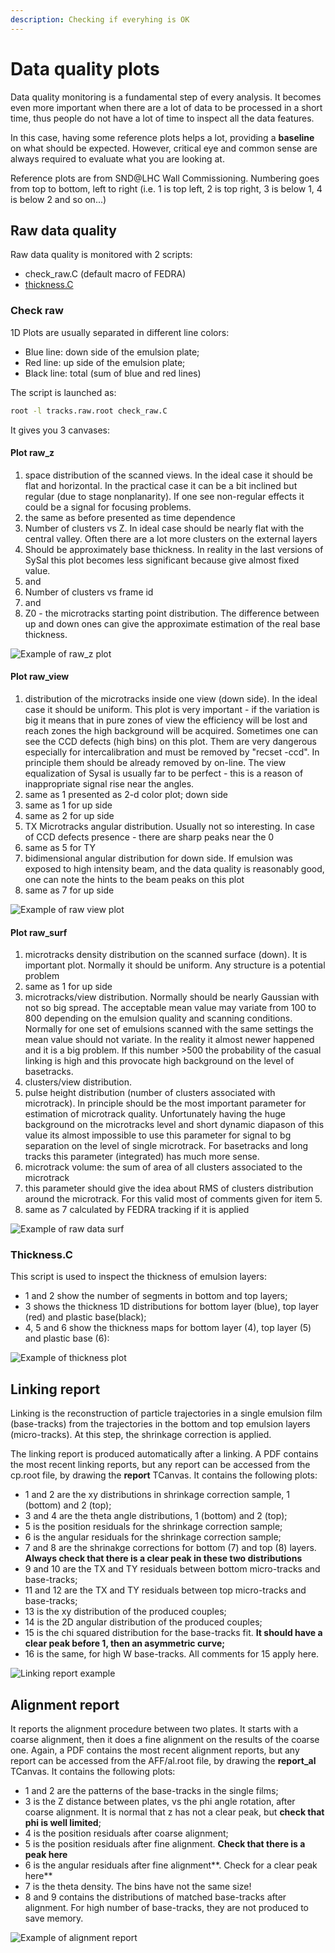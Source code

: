 ```yaml
---
description: Checking if everyhing is OK
---
```


# Data quality plots

Data quality monitoring is a fundamental step of every analysis. It becomes even more important when there are a lot of data to be processed in a short time, thus people do not have a lot of time to inspect all the data features.

In this case, having some reference plots helps a lot, providing a **baseline** on what should be expected. However, critical eye and common sense are always required to evaluate what you are looking at.

Reference plots are from SND@LHC Wall Commissioning. Numbering goes from top to bottom, left to right (i.e. 1 is top left, 2 is top right, 3 is below 1, 4 is below 2 and so on...)

## Raw data quality

Raw data quality is monitored with 2 scripts:

* check\_raw.C (default macro of FEDRA)
* [thickness.C](https://github.com/antonioiuliano2/macros-snd/blob/master/FEDRA/thickness.C)

### Check raw

1D Plots are usually separated in different line colors:

* Blue line: down side of the emulsion plate;
* Red line: up side of the emulsion plate;
* Black line: total (sum of blue and red lines)

The script is launched as:

```bash
root -l tracks.raw.root check_raw.C
```

It gives you 3 canvases:

#### Plot raw\_z

1. space distribution of the scanned views. In the ideal case it should be flat and horizontal. In the practical case it can be a bit inclined but regular (due to stage nonplanarity). If one see non-regular effects it could be a signal for focusing problems.
2. the same as before presented as time dependence
3. Number of clusters vs Z. In ideal case should be nearly flat with the central valley. Often there are a lot more clusters on the external layers
4. Should be approximately base thickness. In reality in the last versions of SySal this plot becomes less significant because give almost fixed value.
5. and
6. Number of clusters vs frame id
7. and
8. Z0 - the microtracks starting point distribution. The difference between up and down ones can give the approximate estimation of the real base thickness.

![Example of raw\_z plot](../.gitbook/assets/check\_z.png)



#### Plot raw\_view

1. distribution of the microtracks inside one view (down side). In the ideal case it should be uniform. This plot is very important - if the variation is big it means that in pure zones of view the efficiency will be lost and reach zones the high background will be acquired. Sometimes one can see the CCD defects (high bins) on this plot. Them are very dangerous especially for intercalibration and must be removed by "recset -ccd". In principle them should be already removed by on-line. The view equalization of Sysal is usually far to be perfect - this is a reason of inappropriate signal rise near the angles.
2. same as 1 presented as 2-d color plot; down side
3. same as 1 for up side
4. same as 2 for up side
5. TX Microtracks angular distribution. Usually not so interesting. In case of CCD defects presence - there are sharp peaks near the 0
6. same as 5 for TY
7. bidimensional angular distribution for down side. If emulsion was exposed to high intensity beam, and the data quality is reasonably good, one can note the hints to the beam peaks on this plot
8. same as 7 for up side

![Example of raw view plot](../.gitbook/assets/check\_view.png)

#### Plot raw\_surf

1. microtracks density distribution on the scanned surface (down). It is important plot. Normally it should be uniform. Any structure is a potential problem
2. same as 1 for up side
3. microtracks/view distribution. Normally should be nearly Gaussian with not so big spread. The acceptable mean value may variate from 100 to 800 depending on the emulsion quality and scanning conditions. Normally for one set of emulsions scanned with the same settings the mean value should not variate. In the reality it almost newer happened and it is a big problem. If this number >500 the probability of the casual linking is high and this provocate high background on the level of basetracks.
4. clusters/view distribution.
5. pulse height distribution (number of clusters associated with microtrack). In principle should be the most important parameter for estimation of microtrack quality. Unfortunately having the huge background on the microtracks level and short dynamic diapason of this value its almost impossible to use this parameter for signal to bg separation on the level of single microtrack. For basetracks and long tracks this parameter (integrated) has much more sense.
6. microtrack volume: the sum of area of all clusters associated to the microtrack
7. this parameter should give the idea about RMS of clusters distribution around the microtrack. For this valid most of comments given for item 5.
8. same as 7 calculated by FEDRA tracking if it is applied

![Example of raw data surf](../.gitbook/assets/check\_surf.png)

### Thickness.C

This script is used to inspect the thickness of emulsion layers:

* 1 and 2 show the number of segments in bottom and top layers;
* 3 shows the thickness 1D distributions for bottom layer (blue), top layer (red) and plastic base(black);
* 4, 5 and 6 show the thickness maps for bottom layer (4), top layer (5) and plastic base (6):

![Example of thickness plot](../.gitbook/assets/thickness\_p003.png)

## Linking report

Linking is the reconstruction of particle trajectories in a single emulsion film (base-tracks) from the trajectories in the bottom and top emulsion layers (micro-tracks). At this step, the shrinkage correction is applied.

The linking report is produced automatically after a linking. A PDF contains the most recent linking reports, but any report can be accessed from the cp.root file, by drawing the **report** TCanvas. It contains the following plots:

* 1 and 2 are the xy distributions in shrinkage correction sample, 1 (bottom) and 2 (top);
* 3 and 4 are the theta angle distributions, 1 (bottom) and 2 (top);&#x20;
* 5 is the position residuals for the shrinkage correction sample;
* 6 is the angular residuals for the shrinkage correction sample;
* 7 and 8 are the shrinakge corrections for bottom (7) and top (8) layers. **Always check that there is a clear peak in these two distributions**
* 9 and 10 are the TX and TY residuals between bottom micro-tracks and base-tracks;
* 11 and 12 are the TX and TY residuals between top micro-tracks and base-tracks;
* 13 is the xy distribution of the produced couples;
* 14 is the 2D angular distribution of the produced couples;
* 15 is the chi squared distribution for the base-tracks fit. **It should have a clear peak before 1, then an asymmetric curve;**
* 16 is the same, for high W base-tracks. All comments for 15 apply here.



![Linking report example](../.gitbook/assets/linking\_report\_p003.png)

## Alignment report

It reports the alignment procedure between two plates. It starts with a coarse alignment, then it does a fine alignment on the results of the coarse one. Again, a PDF contains the most recent alignment reports, but any report can be accessed from the AFF/al.root file, by drawing the **report\_al** TCanvas. It contains the following plots:

* 1 and 2 are the patterns of the base-tracks in the single films;
* 3 is the Z distance between plates, vs the phi angle rotation, after coarse alignment. It is normal that z has not a clear peak, but **check that phi is well limited**;
* 4 is the position residuals after coarse alignment;
* 5 is the position residuals after fine alignment. **Check that there is a peak here**
* 6 is the angular residuals after fine alignment**. Check for a clear peak here**
* 7 is the theta density. The bins have not the same size!
* 8 and 9 contains the distributions of matched base-tracks after alignment. For high number of base-tracks, they are not produced to save memory.

&#x20;

![Example of alignment report](../.gitbook/assets/alignment\_report\_p004\_p003.png)
